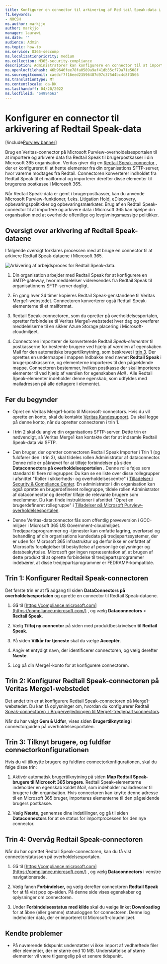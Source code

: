```yaml
---
title: Konfigurer en connector til arkivering af Red tail Speak-data i Microsoft 365
f1.keywords:
- NOCSH
ms.author: markjjo
author: markjjo
manager: laurawi
ms.date: ''
audience: Admin
ms.topic: how-to
ms.service: O365-seccomp
ms.localizationpriority: medium
ms.collection: M365-security-compliance
description: Administratorer kan konfigurere en connector til at importere og arkivere Red tail Speak-data fra Veritas til Microsoft 365. Med denne connector kan du arkivere data fra datakilder fra tredjepart i Microsoft 365. Når du har arkiveret disse data, kan du bruge funktioner til overholdelse af angivne standarder, f.eks. juridisk bevarelse, indholdssøgning og opbevaringspolitikker til at administrere tredjepartsdata.
ms.openlocfilehash: 46b9646fee78fa0589a9af41db35cf79a71e508f
ms.sourcegitcommit: caedcf7f16eed23596487d97c375d4bc4c8f3566
ms.translationtype: MT
ms.contentlocale: da-DK
ms.lasthandoff: 04/20/2022
ms.locfileid: "64994562"
---
```

# <a name="set-up-a-connector-to-archive-redtail-speak-data"></a>Konfigurer en connector til arkivering af Redtail Speak-data

[!include[Purview banner](../includes/purview-rebrand-banner.md)]

Brug en Veritas-connector på Microsoft Purview-overholdelsesportalen til at importere og arkivere data fra Redtail Speak til brugerpostkasser i din Microsoft 365 organisation. Veritas giver dig en [Redtail Speak-connector](https://globanet.com/redtail/) , der er konfigureret til at hente elementer fra din organisations SFTP-server, hvor varerne modtages fra Redtail. Connectoren konverterer indholdet fra Redtail Speak til et mailformat og importerer derefter disse elementer til brugerens postkasse i Microsoft 365.

Når Redtail Speak-data er gemt i brugerpostkasser, kan du anvende Microsoft Purview-funktioner, f.eks. Litigation Hold, eDiscovery, opbevaringspolitikker og opbevaringsmærkater. Brug af en Redtail Speak-connector til at importere og arkivere data i Microsoft 365 kan hjælpe din organisation med at overholde offentlige og lovgivningsmæssige politikker.

## <a name="overview-of-archiving-the-redtail-speak-data"></a>Oversigt over arkivering af Redtail Speak-dataene

I følgende oversigt forklares processen med at bruge en connector til at arkivere Redtail Speak-dataene i Microsoft 365.

![Arkivering af arbejdsproces for Redtail Speak-data.](../media/RedtailSpeakConnectorWorkflow.png)

1. Din organisation arbejder med Redtail Speak for at konfigurere en SMTP-gateway, hvor meddelelser videresendes fra Redtail Speak til organisationens SFTP-server dagligt.

2. En gang hver 24 timer kopieres Redtail Speak-genstandene til Veritas Merge1-webstedet. Connectoren konverterer også Redtail Speak-elementerne til et mailformat.

3. Redtail Speak-connectoren, som du opretter på overholdelsesportalen, opretter forbindelse til Veritas Merge1-webstedet hver dag og overfører meddelelserne til en sikker Azure Storage placering i Microsoft-cloudmiljøet.

4. Connectoren importerer de konverterede Redtail *Speak-elementer* til postkasserne for bestemte brugere ved hjælp af værdien af egenskaben Mail for den automatiske brugertilknytning, som beskrevet i [trin 3](#step-3-map-users-and-complete-the-connector-setup). Der oprettes en undermappe i mappen Indbakke med navnet **Redtail Speak** i brugerpostkasserne, og elementerne importeres til den pågældende mappe. Connectoren bestemmer, hvilken postkasse der skal importeres elementer til ved hjælp af værdien for egenskaben *Mail* . Alle Redtail Speak-elementer indeholder denne egenskab, som udfyldes med mailadressen på alle deltagere i elementet.

## <a name="before-you-begin"></a>Før du begynder

- Opret en Veritas Merge1-konto til Microsoft-connectors. Hvis du vil oprette en konto, skal du kontakte [Veritas Kundesupport](https://www.veritas.com/content/support/). Du skal logge på denne konto, når du opretter connectoren i trin 1.

- I trin 2 skal du angive din organisations SFTP-server. Dette trin er nødvendigt, så Veritas Merge1 kan kontakte det for at indsamle Redtail Speak-data via SFTP.

- Den bruger, der opretter connectoren Redtail Speak Importer i Trin 1 (og fuldfører den i trin 3), skal tildeles rollen Administrator af dataconnector. Denne rolle er påkrævet for at tilføje forbindelser på siden **Dataconnectors på overholdelsesportalen** . Denne rolle føjes som standard til flere rollegrupper. Du kan se en liste over disse rollegrupper i afsnittet "Roller i sikkerheds- og overholdelsescentre" i [Tilladelser i Security & Compliance Center](../security/office-365-security/permissions-in-the-security-and-compliance-center.md#roles-in-the-security--compliance-center). En administrator i din organisation kan også oprette en brugerdefineret rollegruppe, tildele rollen Administrator af dataconnector og derefter tilføje de relevante brugere som medlemmer. Du kan finde instruktioner i afsnittet "Opret en brugerdefineret rollegruppe" i [Tilladelser på Microsoft Purview-overholdelsesportalen](microsoft-365-compliance-center-permissions.md#create-a-custom-role-group).

- Denne Veritas-dataconnector fås som offentlig prøveversion i GCC-miljøer i Microsoft 365 US Government-cloudmiljøet. Tredjepartsprogrammer og -tjenester kan omfatte lagring, overførsel og behandling af din organisations kundedata på tredjepartssystemer, der er uden for Microsoft 365 infrastruktur og derfor ikke er omfattet af Microsofts forpligtelser til beskyttelse af personlige oplysninger og databeskyttelse. Microsoft gør ingen repræsentation af, at brugen af dette produkt til at oprette forbindelse til tredjepartsprogrammer indebærer, at disse tredjepartsprogrammer er FEDRAMP-kompatible.

## <a name="step-1-set-up-the-redtail-speak-connector"></a>Trin 1: Konfigurer Redtail Speak-connectoren

Det første trin er at få adgang til siden **DataConnectors på overholdelsesportalen** og oprette en connector til Redtail Speak-dataene.

1. Gå til [https://compliance.microsoft.com](https://compliance.microsoft.com/) , og vælg **Dataconnectors** &gt; **Redtail Speak**.

2. Vælg **Tilføj ny connector** på siden med produktbeskrivelsen **til Redtail Speak**.

3. På siden **Vilkår for tjeneste** skal du vælge **Acceptér**.

4. Angiv et entydigt navn, der identificerer connectoren, og vælg derefter **Næste**.

5. Log på din Merge1-konto for at konfigurere connectoren.

## <a name="step-2-configure-the-redtail-speak-connector-on-the-veritas-merge1-site"></a>Trin 2: Konfigurer Redtail Speak-connectoren på Veritas Merge1-webstedet

Det andet trin er at konfigurere Redtail Speak-connectoren på Merge1-webstedet. Du kan få oplysninger om, hvordan du konfigurerer Redtail [Speak-connectoren, i Brugervejledningen til Merge1-tredjepartsconnectors](https://docs.ms.merge1.globanetportal.com/Merge1%20Third-Party%20Connectors%20Redtail%20Speak%20User%20Guide%20.pdf).

Når du har valgt **Gem & Udfør**, vises siden **Brugertilknytning** i connectorguiden på overholdelsesportalen.

## <a name="step-3-map-users-and-complete-the-connector-setup"></a>Trin 3: Tilknyt brugere, og fuldfør connectorkonfigurationen

Hvis du vil tilknytte brugere og fuldføre connectorkonfigurationen, skal du følge disse trin:

1. Aktivér automatisk brugertilknytning på siden **Map Redtail Speak-brugere til Microsoft 365 brugere**. Redtail Speak-elementerne indeholder en egenskab kaldet *Mail*, som indeholder mailadresser til brugere i din organisation. Hvis connectoren kan knytte denne adresse til en Microsoft 365 bruger, importeres elementerne til den pågældende brugers postkasse.

2. Vælg **Næste**, gennemse dine indstillinger, og gå til siden **Dataconnectors** for at se status for importprocessen for den nye connector.

## <a name="step-4-monitor-the-redtail-speak-connector"></a>Trin 4: Overvåg Redtail Speak-connectoren

Når du har oprettet Redtail Speak-connectoren, kan du få vist connectorstatussen på overholdelsesportalen.

1. Gå til [https://compliance.microsoft.com](https://compliance.microsoft.com/) , og vælg **Dataconnectors** i venstre navigationsrude.

2. Vælg fanen **Forbindelser,** og vælg derefter connectoren **Redtail Speak** for at få vist pop op-siden. På denne side vises egenskaber og oplysninger om connectoren.

3. Under **Forbindelsesstatus med kilde** skal du vælge linket **Downloadlog** for at åbne (eller gemme) statusloggen for connectoren. Denne log indeholder data, der er importeret til Microsoft-cloudmiljøet.

## <a name="known-issues"></a>Kendte problemer

- På nuværende tidspunkt understøtter vi ikke import af vedhæftede filer eller elementer, der er større end 10 MB. Understøttelse af større elementer vil være tilgængelig på et senere tidspunkt.